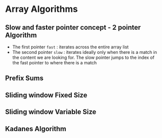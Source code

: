# Array Algorithms

## Slow and faster pointer concept - 2 pointer Algorithm

- The first pointer `fast` : iterates across the entire array list
- The second pointer `slow` : iterates ideally only when there is a match in the
  content we are looking for. The slow pointer jumps to the index of the fast
  pointer to where there is a match

## Prefix Sums


## Sliding window Fixed Size


## Sliding window Variable Size


## Kadanes Algorithm